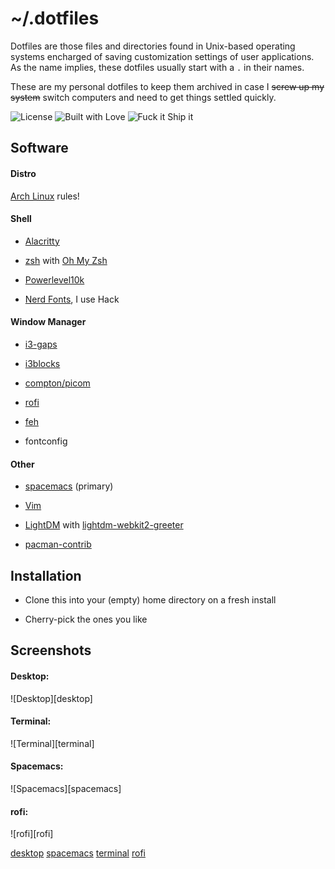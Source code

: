# ~/.dotfiles

Dotfiles are those files and directories found in Unix-based operating systems
encharged of saving customization settings of user applications. As the name
implies, these dotfiles usually start with a `.` in their names.

These are my personal dotfiles to keep them archived in case I ~~screw up my
system~~ switch computers and need to get things settled quickly.

![License](https://img.shields.io/github/license/vbe0201/dotfiles)
![Built with Love](https://img.shields.io/badge/Built-with%20%E2%9D%A4%EF%B8%8F-pink)
![Fuck it Ship it](https://img.shields.io/badge/Fuck%20it-Ship%20it-blueviolet)

## Software

#### Distro

[Arch Linux](https://www.archlinux.org) rules!

#### Shell

* [Alacritty](https://github.com/alacritty/alacritty)

* [zsh](https://github.com/zsh-users/zsh) with [Oh My Zsh](https://github.com/ohmyzsh/ohmyzsh)

* [Powerlevel10k](https://github.com/romkatv/powerlevel10k)

* [Nerd Fonts](https://github.com/ryanoasis/nerd-fonts), I use Hack

#### Window Manager

* [i3-gaps](https://github.com/Airblader/i3)

* [i3blocks](https://github.com/vivien/i3blocks)

* [compton/picom](https://github.com/yshui/picom)

* [rofi](https://github.com/DaveDavenport/rofi)

* [feh](https://github.com/derf/feh)

* fontconfig

#### Other

* [spacemacs](https://github.com/syl20bnr/spacemacs) (primary)

* [Vim](https://github.com/vim/vim)

* [LightDM](https://github.com/canonical/lightdm) with [lightdm-webkit2-greeter](https://github.com/Antergos/web-greeter)

* [pacman-contrib](https://www.archlinux.org/packages/?name=pacman-contrib)

## Installation

* Clone this into your (empty) home directory on a fresh install

* Cherry-pick the ones you like

## Screenshots

#### Desktop:

![Desktop][desktop]

#### Terminal:

![Terminal][terminal]

#### Spacemacs:

![Spacemacs][spacemacs]

#### rofi:

![rofi][rofi]

[desktop](./screenshots/desktop.png)
[spacemacs](./screenshots/spacemacs.png)
[terminal](./screenshots/terminal.png)
[rofi](./screenshots/rofi.png)
